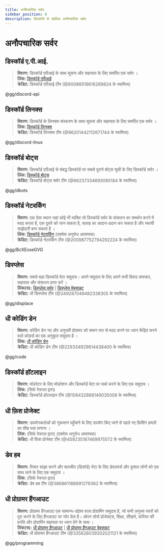 ```yaml
---
title: अनौपचारिक सर्वर
sidebar_position: 8
description: डिस्कॉर्ड से संबंधित अनौपचारिक सर्वर
---
```


# अनौपचारिक सर्वर

## **डिस्कॉर्ड ए.पी.आई.**
> __विवरण:__ डिस्कॉर्ड एपीआई के साथ सूचना और सहायता के लिए समर्पित एक सर्वर ।   <br/>
__लिंक:__ [डिस्कॉर्ड एपीआई](https://discord.gg/discord-api)   <br/>
__क्रेडिट:__ डिस्कॉर्ड एपीआई टीम (@80088516616269824 के स्वामित्व) 

@gg/discord-api

## **डिस्कॉर्ड लिनक्स**
> __विवरण:__ डिस्कॉर्ड के लिनक्स संस्करण के साथ सूचना और सहायता के लिए समर्पित एक सर्वर ।   <br/>
__लिंक:__ [डिस्कॉर्ड लिनक्स](https://discord.gg/discord-linux)   <br/>
__क्रेडिट:__ डिस्कॉर्ड लिनक्स टीम (@86201442112671744 के स्वामित्व)

@gg/discord-linux

## **डिस्कॉर्ड बोट्स**
> __विवरण:__ डिस्कॉर्ड एपीआई से संबद्ध डिस्कॉर्ड पर सबसे पुराने बॉट्स सूची के लिए डिस्कॉर्ड सर्वर ।   <br/>
__लिंक:__ [डिस्कॉर्ड बोट्स](https://discord.gg/dbots)   <br/>
__क्रेडिट:__ डिस्कॉर्ड बोट्स सर्वर टीम (@66237334693085184 के स्वामित्व)

@gg/dbots

## **डिस्कॉर्ड नेटवर्किंग**
> __विवरण:__ एक ऐसा स्थान जहां कोई भी व्यक्ति जो डिस्कॉर्ड सर्वर के संचालन का समर्थन करने में मदद करता है, एक दूसरे को जान सकता है, सलाह का आदान-प्रदान कर सकता है और स्थायी साझेदारी बना सकता है ।   <br/>
__लिंक:__ [डिस्कॉर्ड नेटवर्किंग](https://discord.gg/BcXExxeGVG) (एक्सेस अनुरोध आवश्यक)   <br/>
__क्रेडिट:__ डिस्कॉर्ड नेटवर्किंग टीम (@200987752794292224 के स्वामित्व)

@gg/BcXExxeGVG


## **डिस्प्लेस** 
> __विवरण:__ सबसे बड़ा डिस्कॉर्ड मेटा समुदाय। अपने समुदाय के लिए अपने सभी विवाद समाचार, सहायता और संसाधन प्राप्त करें ।   <br/>
__लिंक(स):__ [डिस्प्लेस सर्वर](https://discord.gg/displace) | [डिस्प्लेस वेबसाइट](https://dat.place/)   <br/>
__क्रेडिट:__ धी डिस्प्लेस टीम (@249287049482338305 के स्वामित्व)

@gg/displace

## **धी कोडिंग डेन**
> __विवरण:__  कोडिंग डेन नए और अनुभवी प्रोग्रामर को समान रूप से मदद करने पर ध्यान केंद्रित करने वाले कोडर्स का एक अनुकूल समुदाय है ।   <br/>
__लिंक:__ [धी कोडिंग डेन](https://discord.gg/code)   <br/>
__क्रेडिट:__ धी कोडिंग डेन टीम (@229334929614438400 के स्वामित्व)

@gg/code

## **डिस्कॉर्ड हॉटलाइन**
> __विवरण:__ मॉडरेटर के लिए मॉडरेशन और डिस्कॉर्ड मेटा पर चर्चा करने के लिए एक समुदाय ।   <br/>
__लिंक:__ (सिर्फ रेफरल द्वारा)   <br/>
__क्रेडिट:__ डिस्कॉर्ड हॉटलाइन टीम (@108432868149035008 के स्वामित्व)

## **धी फ़िश प्रोजेक्ट**
> __विवरण:__ उपयोगकर्ताओं को नुकसान पहुँचाने के लिए उपयोग किए जाने से पहले नए फ़िशिंग हमलों का शीघ्र पता लगाना ।   <br/>
__लिंक:__ (सिर्फ रेफरल द्वारा) (एक्सेस अनुरोध आवश्यक)   <br/>
__क्रेडिट:__ धी फिश प्रोजेक्ट टीम (@459235187469975572 के स्वामित्व)

## **डेव हब**
> __विवरण:__ विचार साझा करने और बातचीत (डिसॉर्ड) मेटा के लिए डेवलपर्स और कुशल लोगों को एक साथ लाने के लिए एक समुदाय ।   <br/>
__लिंक:__ (सिर्फ रेफरल द्वारा)   <br/>
__क्रेडिट:__ डेव हब टीम (@386861188891279362 के स्वामित्व)

## **धी प्रोग्रामर हैंगआउट** 
> __विवरण:__ प्रोग्रामर हैंगआउट एक सामान्य-उद्देश्य वाला प्रोग्रामिंग समुदाय है, जो सभी अनुभव स्तरों को पूरा करने के लिए हैंगआउट पर जोर देता है। ओपन सोर्स प्रोजेक्ट्स, शिक्षा, सीखने, करियर की प्रगति और प्रोग्रामिंग सहायता पर ध्यान देने के साथ ।  <br/>
__लिंक(स):__ [धी प्रोग्रामर हैंगआउट](https://discord.gg/programming) | [धी प्रोग्रामर हैंगआउट वेबसाइट](https://theprogrammershangout.com/)   <br/>
__क्रेडिट:__ धी प्रोग्रामर हैंगआउट टीम (@335628039302021121 के स्वामित्व)

@gg/programming
